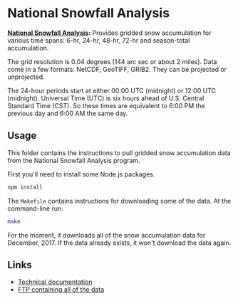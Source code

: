 # National Snowfall Analysis

**[National Snowfall Analysis](https://www.nohrsc.noaa.gov/snowfall/):**
Provides gridded snow accumulation for various time spans: 6-hr, 24-hr, 48-hr, 72-hr and season-total accumulation.

The grid resolution is 0.04 degrees (144 arc sec or about 2 miles). Data come in a few formats: NetCDF, GeoTIFF, GRIB2. They can be projected or unprojected.

The 24-hour periods start at either 00:00 UTC (midnight) or 12:00 UTC (midnight). Universal Time (UTC) is six hours ahead of U.S. Central Standard Time (CST). So these times are equivalent to 6:00 PM the previous day and 6:00 AM the same day.

## Usage

This folder contains the instructions to pull gridded snow accumulation data from the National Snowfall Analysis program.

First you'll need to install some Node.js packages.
```bash
npm install
```

The `Makefile` contains instructions for downloading some of the data. At the command-line run:
```bash
make
```
For the moment, it downloads all of the snow accumulation data for December, 2017. If the data already exists, it won't download the data again.

## Links
- [Technical documentation](http://www.nws.noaa.gov/os/notification/tin15-05bigrsc_snowfall_aaa.htm)
- [FTP containing all of the data](https://www.nohrsc.noaa.gov/snowfall/data/)
